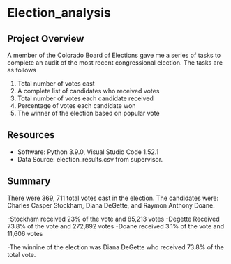 # Election_analysis

## Project Overview
A member of the Colorado Board of Elections gave me a series of tasks to complete an audit of the most recent congressional election. The tasks are as follows <br/>
1. Total number of votes cast <br/>
2. A complete list of candidates who received votes <br/>
3. Total number of votes each candidate received <br/>
4. Percentage of votes each candidate won <br/>
5. The winner of the election based on popular vote <br/>

## Resources
- Software: Python 3.9.0, Visual Studio Code 1.52.1
- Data Source: election_results.csv from supervisor.

## Summary
There were 369, 711 total votes cast in the election. The candidates were: Charles Casper Stockham, Diana DeGette, and Raymon Anthony Doane.

-Stockham received 23% of the vote and 85,213 votes
-Degette Received 73.8% of the vote and 272,892 votes
-Doane received 3.1% of the vote and 11,606 votes

-The winnine of the election was Diana DeGette who received 73.8% of the total vote. 




